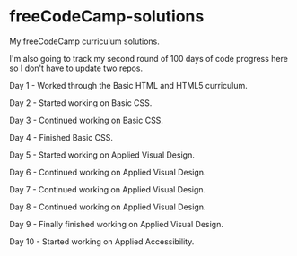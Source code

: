 # freeCodeCamp-solutions
My freeCodeCamp curriculum solutions.

I'm also going to track my second round of 100 days of code progress here so I don't have to update two repos.

Day 1 - Worked through the Basic HTML and HTML5 curriculum.

Day 2 - Started working on Basic CSS.

Day 3 - Continued working on Basic CSS.

Day 4 - Finished Basic CSS.

Day 5 - Started working on Applied Visual Design.

Day 6 - Continued working on Applied Visual Design.

Day 7 - Continued working on Applied Visual Design. 

Day 8 - Continued working on Applied Visual Design. 

Day 9 - Finally finished working on Applied Visual Design.

Day 10 - Started working on Applied Accessibility.